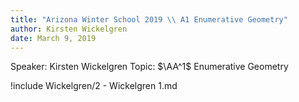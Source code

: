 ```yaml
---
title: "Arizona Winter School 2019 \\ A1 Enumerative Geometry"
author: Kirsten Wickelgren
date: March 9, 2019
---
```



Speaker: Kirsten Wickelgren
Topic: $\AA^1$ Enumerative Geometry


!include Wickelgren/2 - Wickelgren 1.md

<!--!include Wickelgren/2 - Wickelgren 2.md-->

<!--!include Wickelgren/5 - Wickelgren 3.md-->

<!--!include Wickelgren/2 - Wickelgren 4.md-->
